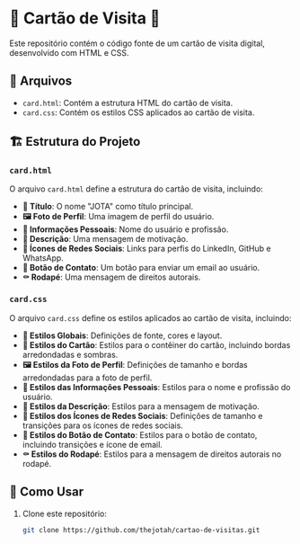 # 🦇 Cartão de Visita 🦇

Este repositório contém o código fonte de um cartão de visita digital, desenvolvido com HTML e CSS.

## 📂 Arquivos

- `card.html`: Contém a estrutura HTML do cartão de visita.
- `card.css`: Contém os estilos CSS aplicados ao cartão de visita.

## 🏗️ Estrutura do Projeto

### `card.html`

O arquivo `card.html` define a estrutura do cartão de visita, incluindo:

- **🖤 Título**: O nome "JOTA" como título principal.
- **🖼️ Foto de Perfil**: Uma imagem de perfil do usuário.
- **👤 Informações Pessoais**: Nome do usuário e profissão.
- **💬 Descrição**: Uma mensagem de motivação.
- **🔗 Ícones de Redes Sociais**: Links para perfis do LinkedIn, GitHub e WhatsApp.
- **📧 Botão de Contato**: Um botão para enviar um email ao usuário.
- **⚰️ Rodapé**: Uma mensagem de direitos autorais.

### `card.css`

O arquivo `card.css` define os estilos aplicados ao cartão de visita, incluindo:

- **🎨 Estilos Globais**: Definições de fonte, cores e layout.
- **🖤 Estilos do Cartão**: Estilos para o contêiner do cartão, incluindo bordas arredondadas e sombras.
- **🖼️ Estilos da Foto de Perfil**: Definições de tamanho e bordas arredondadas para a foto de perfil.
- **👤 Estilos das Informações Pessoais**: Estilos para o nome e profissão do usuário.
- **💬 Estilos da Descrição**: Estilos para a mensagem de motivação.
- **🔗 Estilos dos Ícones de Redes Sociais**: Definições de tamanho e transições para os ícones de redes sociais.
- **📧 Estilos do Botão de Contato**: Estilos para o botão de contato, incluindo transições e ícone de email.
- **⚰️ Estilos do Rodapé**: Estilos para a mensagem de direitos autorais no rodapé.

## 🚀 Como Usar

1. Clone este repositório:
   ```sh
   git clone https://github.com/thejotah/cartao-de-visitas.git